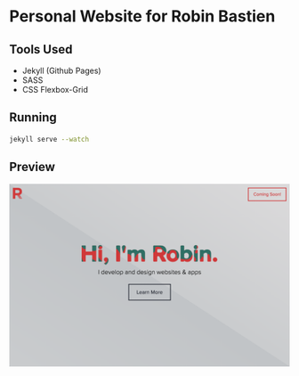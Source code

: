 # Personal Website for Robin Bastien

## Tools Used
- Jekyll (Github Pages)
- SASS
- CSS Flexbox-Grid

## Running
```bash
jekyll serve --watch
```


## Preview
![Preview of homepage](assets/images/preview.png)
